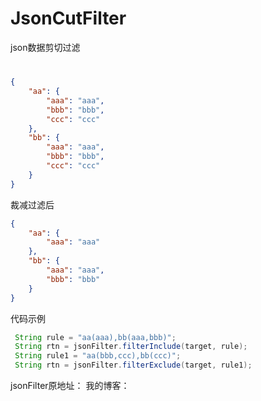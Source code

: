 # JsonCutFilter
json数据剪切过滤
# 	
```json
{
    "aa": {
        "aaa": "aaa",
        "bbb": "bbb",
        "ccc": "ccc"
    },
    "bb": {
        "aaa": "aaa",
        "bbb": "bbb",
        "ccc": "ccc"
    }
}
```
裁减过滤后
```json
{
    "aa": {
        "aaa": "aaa"
    },
    "bb": {
        "aaa": "aaa",
        "bbb": "bbb"
    }
}
```
代码示例
```java
 String rule = "aa(aaa),bb(aaa,bbb)";
 String rtn = jsonFilter.filterInclude(target, rule);
 String rule1 = "aa(bbb,ccc),bb(ccc)";
 String rtn = jsonFilter.filterExclude(target, rule1);
```
jsonFilter原地址： 
我的博客：
